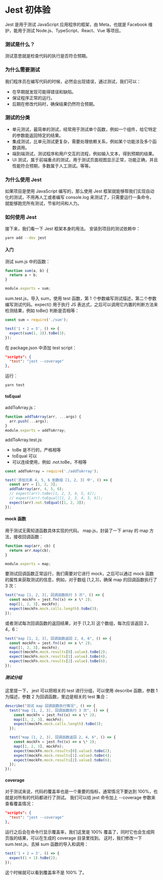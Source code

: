 # Jest 初体验

Jest 是用于测试 JavaScript 应用程序的框架，由 Meta，也就是 Facebook 维护，能用于测试 Node.js、TypeScript、React、Vue 等项目。

### 测试是什么？

测试意思就是检查代码的执行是否符合预期。

### 为什么需要测试

我们程序员在编写代码的时候，必然会出现错误，通过测试，我们可以：

- 在早期就发现可能得错误和缺陷。
- 保证程序正常的运行。
- 后期在修改代码时，确保结果仍然符合预期。

### 测试的分类

- 单元测试，最简单的测试，经常用于测试单个函数，例如一个组件，给它特定的参数能返回特定的结果。
- 集成测试，比单元测试更复杂，需要处理依赖关系，例如某个功能涉及多个函数调用。
- 端到端测试，测试程序和用户交互的流程，例如输入文本，得到预期的结果。
- UI 测试，属于前端重点的测试，用于测试页面视图显示正常，功能正确，并且性能符合预期，多数属于人工测试。等等。

### 为什么使用 Jest

如果项目是使用 JavaScript 编写的，那么使用 Jest 框架就能够帮我们实现自动化的测试，不用再人工或者编写 console.log 来测试了，只需要运行一条命令，就能够跑完所有测试，节省时间和人力。

### 如何使用 Jest

接下来，我们看一下 Jest 框架本身的用法。 安装到项目的测试依赖中：

```sh [yarn]
yarn add --dev jest
```

#### 入门

测试 sum.js 中的函数：

```javascript
function sum(a, b) {
  return a + b;
}

module.exports = sum;
```

sum.test.js，导入 sum，使用 test 函数，第 1 个参数编写测试描述，第二个参数编写测试代码。expect() 用于执行 JS 表达式，之后可以调用它内置的判断方法来检测结果，例如 toBe() 判断是否相等：

```javascript
const sum = require('./sum');

test('1 + 2 = 3', () => {
  expect(sum(1, 2)).toBe(3);
});
```

在 package.json 中添加 test script：

```json
"scripts": {
  "test": "jest --coverage"
},
```

运行：

```sh [yarn]
yarn test
```

#### toEqual

addToArray.js：

```javascript
function addToArray(arr, ...args) {
  arr.push(...args);
}
module.exports = addToArray;
```

addToArray.test.js:

- toBe 是不行的，严格相等
- toEqual 可以
- 可以连续使用，例如 .not.toBe，不相等

```javascript
const addToArray = require('./addToArray');

test('添加元素 4, 5, 6 到数组 [1, 2, 3] 中', () => {
  const arr = [1, 2, 3];
  addToArray(arr, 4, 5, 6);
  // expect(arr).toBe([1, 2, 3, 4, 5, 6]);
  // expect(arr).toEqual([1, 2, 3, 4, 5, 6]);
  expect(arr).not.toEqual([1, 2, 3]);
});
```

#### mock 函数

用于测试无需知道函数具体实现的代码。 map.js，封装了一下 array 的 map 方法，接收回调函数：

```javascript
function map(arr, cb) {
  return arr.map(cb);
}

module.exports = map;
```

要测试回调函数正常运行，我们需要对它进行 mock，之后可以通过 mock 函数的属性来获取测试的信息，例如，对于数组 [1,2,3]，确保 map 的回调函数执行了 3 次：

```javascript
test("map [1, 2, 3], 回调函数执行 3 次", () => {
  const mockFn = jest.fn((x) => x \* 2);
  map([1, 2, 3], mockFn);
  expect(mockFn.mock.calls.length).toBe(3);
});
```

或者测试每次回调函数的返回结果，对于 [1,2,3] 这个数组，每次应该返回 2，4，6：

```javascript
test("map [1, 2, 3], 回调函数返回 2, 4, 6", () => {
  const mockFn = jest.fn((x) => x \* 2);
  map([1, 2, 3], mockFn);
  expect(mockFn.mock.results[0].value).toBe(2);
  expect(mockFn.mock.results[1].value).toBe(4);
  expect(mockFn.mock.results[2].value).toBe(6);
});
```

##### 测试分组

这里提一下， jest 可以把相关的 test 进行分组，可以使用 describe 函数，参数 1 为描述，参数 2 为回调函数，里边是相关的 test 集合：

```javascript
describe("测试 map 回调函数执行情况", () => {
  test("map [1, 2, 3], 回调函数执行 3 次", () => {
    const mockFn = jest.fn((x) => x \* 2);
    map([1, 2, 3], mockFn);
    expect(mockFn.mock.calls.length).toBe(3);
  });

  test("map [1, 2, 3], 回调函数返回 2, 4, 6", () => {
    const mockFn = jest.fn((x) => x \* 2);
    map([1, 2, 3], mockFn);
    expect(mockFn.mock.results[0].value).toBe(2);
    expect(mockFn.mock.results[1].value).toBe(4);
    expect(mockFn.mock.results[2].value).toBe(6);
  });
});
```

#### coverage

对于测试来说，代码的覆盖率也是一个重要的指标，通常情况下要达到 100%，也就是对所有的代码都进行了测试。 我们可以给 jest 命令加上 --coverage 参数来查看覆盖情况：

```json
"scripts": {
  "test": "jest --coverage"
},
```

运行之后会在命令行显示覆盖率，我们这里是 100% 覆盖了，同时它也会生成网页版的结果，可以在生成的 coverage 目录里找到。 这时，我们修改一下 sum.test.js，去掉 sum 函数的导入和调用：

```javascript
test('1 + 2 = 3', () => {
  expect(1 + 1).toBe(2);
});
```

这个时候就可以看到覆盖率不是 100% 了。
